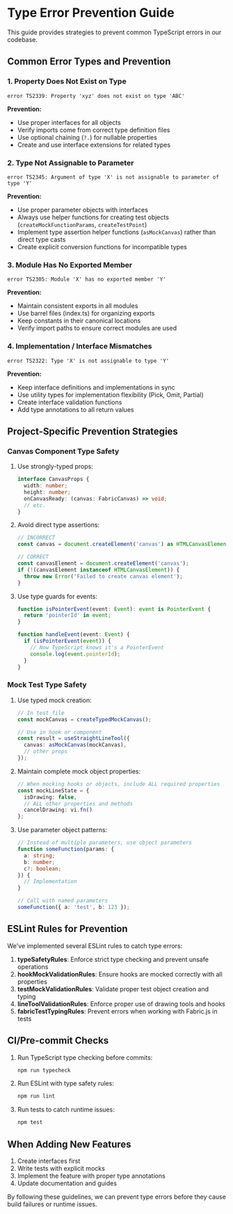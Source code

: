 # Type Error Prevention Guide

This guide provides strategies to prevent common TypeScript errors in our codebase.

## Common Error Types and Prevention

### 1. Property Does Not Exist on Type

```
error TS2339: Property 'xyz' does not exist on type 'ABC'
```

**Prevention:**
- Use proper interfaces for all objects
- Verify imports come from correct type definition files
- Use optional chaining (`?.`) for nullable properties
- Create and use interface extensions for related types

### 2. Type Not Assignable to Parameter

```
error TS2345: Argument of type 'X' is not assignable to parameter of type 'Y'
```

**Prevention:**
- Use proper parameter objects with interfaces
- Always use helper functions for creating test objects (`createMockFunctionParams`, `createTestPoint`)
- Implement type assertion helper functions (`asMockCanvas`) rather than direct type casts
- Create explicit conversion functions for incompatible types

### 3. Module Has No Exported Member

```
error TS2305: Module 'X' has no exported member 'Y'
```

**Prevention:**
- Maintain consistent exports in all modules
- Use barrel files (index.ts) for organizing exports
- Keep constants in their canonical locations
- Verify import paths to ensure correct modules are used

### 4. Implementation / Interface Mismatches

```
error TS2322: Type 'X' is not assignable to type 'Y'
```

**Prevention:**
- Keep interface definitions and implementations in sync
- Use utility types for implementation flexibility (Pick, Omit, Partial)
- Create interface validation functions
- Add type annotations to all return values

## Project-Specific Prevention Strategies

### Canvas Component Type Safety

1. Use strongly-typed props:
   ```typescript
   interface CanvasProps {
     width: number;
     height: number;
     onCanvasReady: (canvas: FabricCanvas) => void;
     // etc.
   }
   ```

2. Avoid direct type assertions:
   ```typescript
   // INCORRECT
   const canvas = document.createElement('canvas') as HTMLCanvasElement;
   
   // CORRECT
   const canvasElement = document.createElement('canvas');
   if (!(canvasElement instanceof HTMLCanvasElement)) {
     throw new Error('Failed to create canvas element');
   }
   ```

3. Use type guards for events:
   ```typescript
   function isPointerEvent(event: Event): event is PointerEvent {
     return 'pointerId' in event;
   }
   
   function handleEvent(event: Event) {
     if (isPointerEvent(event)) {
       // Now TypeScript knows it's a PointerEvent
       console.log(event.pointerId);
     }
   }
   ```

### Mock Test Type Safety

1. Use typed mock creation:
   ```typescript
   // In test file
   const mockCanvas = createTypedMockCanvas();
   
   // Use in hook or component
   const result = useStraightLineTool({
     canvas: asMockCanvas(mockCanvas),
     // other props
   });
   ```

2. Maintain complete mock object properties:
   ```typescript
   // When mocking hooks or objects, include ALL required properties
   const mockLineState = {
     isDrawing: false,
     // ALL other properties and methods
     cancelDrawing: vi.fn()
   };
   ```

3. Use parameter object patterns:
   ```typescript
   // Instead of multiple parameters, use object parameters
   function someFunction(params: {
     a: string;
     b: number;
     c?: boolean;
   }) {
     // Implementation
   }
   
   // Call with named parameters
   someFunction({ a: 'test', b: 123 });
   ```

## ESLint Rules for Prevention

We've implemented several ESLint rules to catch type errors:

1. **typeSafetyRules**: Enforce strict type checking and prevent unsafe operations
2. **hookMockValidationRules**: Ensure hooks are mocked correctly with all properties
3. **testMockValidationRules**: Validate proper test object creation and typing
4. **lineToolValidationRules**: Enforce proper use of drawing tools and hooks
5. **fabricTestTypingRules**: Prevent errors when working with Fabric.js in tests

## CI/Pre-commit Checks

1. Run TypeScript type checking before commits:
   ```bash
   npm run typecheck
   ```

2. Run ESLint with type safety rules:
   ```bash
   npm run lint
   ```

3. Run tests to catch runtime issues:
   ```bash
   npm test
   ```

## When Adding New Features

1. Create interfaces first
2. Write tests with explicit mocks
3. Implement the feature with proper type annotations
4. Update documentation and guides

By following these guidelines, we can prevent type errors before they cause build failures or runtime issues.
